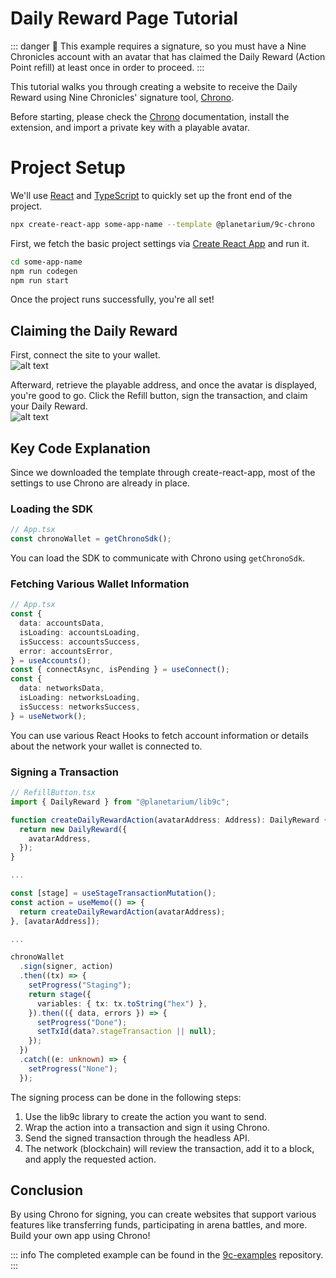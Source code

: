 # Daily Reward Page Tutorial

::: danger :rotating_light:
This example requires a signature, so you must have a Nine Chronicles account with an avatar that has claimed the Daily Reward (Action Point refill) at least once in order to proceed.
:::

This tutorial walks you through creating a website to receive the Daily Reward using Nine Chronicles' signature tool, [Chrono](../../guide/general/how-to-use-chrono.md).

Before starting, please check the [Chrono](../../guide/general/how-to-use-chrono.md) documentation, install the extension, and import a private key with a playable avatar.

# Project Setup

We'll use [React](https://react.dev/) and [TypeScript](https://www.typescriptlang.org/) to quickly set up the front end of the project.

```sh
npx create-react-app some-app-name --template @planetarium/9c-chrono
```
First, we fetch the basic project settings via [Create React App](https://create-react-app.dev/) and run it.

```sh
cd some-app-name
npm run codegen
npm run start
```

Once the project runs successfully, you're all set!

## Claiming the Daily Reward

First, connect the site to your wallet.  
![alt text](/images/modding/guide/daily-reward-dapp/connect-chrono.png)

Afterward, retrieve the playable address, and once the avatar is displayed, you're good to go. Click the Refill button, sign the transaction, and claim your Daily Reward.  
![alt text](/images/modding/guide/daily-reward-dapp/refill-buttons.png)

## Key Code Explanation

Since we downloaded the template through create-react-app, most of the settings to use Chrono are already in place.

### Loading the SDK

```ts
// App.tsx
const chronoWallet = getChronoSdk();
```

You can load the SDK to communicate with Chrono using `getChronoSdk`.

### Fetching Various Wallet Information

```ts
// App.tsx
const {
  data: accountsData,
  isLoading: accountsLoading,
  isSuccess: accountsSuccess,
  error: accountsError,
} = useAccounts();
const { connectAsync, isPending } = useConnect();
const {
  data: networksData,
  isLoading: networksLoading,
  isSuccess: networksSuccess,
} = useNetwork();
```

You can use various React Hooks to fetch account information or details about the network your wallet is connected to.

### Signing a Transaction

```ts
// RefillButton.tsx
import { DailyReward } from "@planetarium/lib9c";

function createDailyRewardAction(avatarAddress: Address): DailyReward {
  return new DailyReward({
    avatarAddress,
  });
}

...

const [stage] = useStageTransactionMutation();
const action = useMemo(() => {
  return createDailyRewardAction(avatarAddress);
}, [avatarAddress]);

...

chronoWallet
  .sign(signer, action)
  .then((tx) => {
    setProgress("Staging");
    return stage({
      variables: { tx: tx.toString("hex") },
    }).then(({ data, errors }) => {
      setProgress("Done");
      setTxId(data?.stageTransaction || null);
    });
  })
  .catch((e: unknown) => {
    setProgress("None");
  });
```

The signing process can be done in the following steps:
1. Use the lib9c library to create the action you want to send.
2. Wrap the action into a transaction and sign it using Chrono.
3. Send the signed transaction through the headless API.
4. The network (blockchain) will review the transaction, add it to a block, and apply the requested action.

## Conclusion

By using Chrono for signing, you can create websites that support various features like transferring funds, participating in arena battles, and more. Build your own app using Chrono!

::: info
The completed example can be found in the [9c-examples](https://github.com/planetarium/9c-examples/tree/main/daily-reward) repository.
:::
